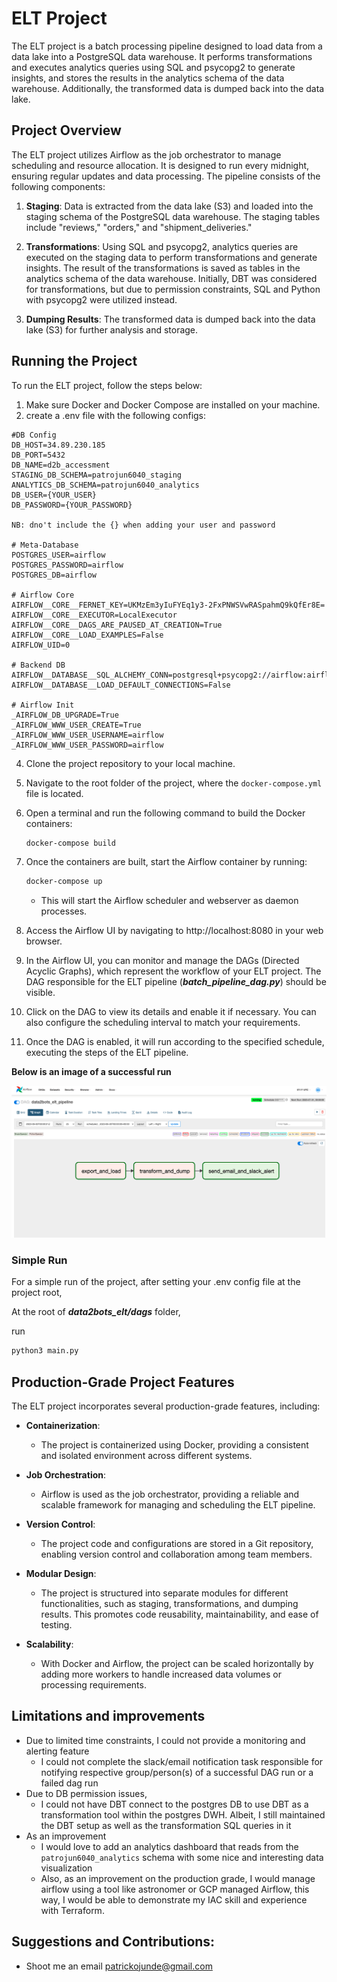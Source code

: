 # ELT Project

The ELT project is a batch processing pipeline designed to load data from a data lake into a PostgreSQL data warehouse. It performs transformations and executes analytics queries using SQL and psycopg2 to generate insights, and stores the results in the analytics schema of the data warehouse. Additionally, the transformed data is dumped back into the data lake.

## Project Overview

The ELT project utilizes Airflow as the job orchestrator to manage scheduling and resource allocation. It is designed to run every midnight, ensuring regular updates and data processing. The pipeline consists of the following components:

1. **Staging**: Data is extracted from the data lake (S3) and loaded into the staging schema of the PostgreSQL data warehouse. The staging tables include "reviews," "orders," and "shipment_deliveries."

2. **Transformations**: Using SQL and psycopg2, analytics queries are executed on the staging data to perform transformations and generate insights. The result of the transformations is saved as tables in the analytics schema of the data warehouse. Initially, DBT was considered for transformations, but due to permission constraints, SQL and Python with psycopg2 were utilized instead.

3. **Dumping Results**: The transformed data is dumped back into the data lake (S3) for further analysis and storage.

## Running the Project

To run the ELT project, follow the steps below:

1. Make sure Docker and Docker Compose are installed on your machine.
2. create a .env file with the following configs:
```
#DB Config
DB_HOST=34.89.230.185
DB_PORT=5432
DB_NAME=d2b_accessment
STAGING_DB_SCHEMA=patrojun6040_staging
ANALYTICS_DB_SCHEMA=patrojun6040_analytics
DB_USER={YOUR_USER}
DB_PASSWORD={YOUR_PASSWORD}
 
NB: dno't include the {} when adding your user and password
 
# Meta-Database
POSTGRES_USER=airflow
POSTGRES_PASSWORD=airflow
POSTGRES_DB=airflow

# Airflow Core
AIRFLOW__CORE__FERNET_KEY=UKMzEm3yIuFYEq1y3-2FxPNWSVwRASpahmQ9kQfEr8E=
AIRFLOW__CORE__EXECUTOR=LocalExecutor
AIRFLOW__CORE__DAGS_ARE_PAUSED_AT_CREATION=True
AIRFLOW__CORE__LOAD_EXAMPLES=False
AIRFLOW_UID=0

# Backend DB
AIRFLOW__DATABASE__SQL_ALCHEMY_CONN=postgresql+psycopg2://airflow:airflow@postgres/airflow
AIRFLOW__DATABASE__LOAD_DEFAULT_CONNECTIONS=False

# Airflow Init
_AIRFLOW_DB_UPGRADE=True
_AIRFLOW_WWW_USER_CREATE=True
_AIRFLOW_WWW_USER_USERNAME=airflow
_AIRFLOW_WWW_USER_PASSWORD=airflow
```
4. Clone the project repository to your local machine.
5. Navigate to the root folder of the project, where the `docker-compose.yml` file is located.
6. Open a terminal and run the following command to build the Docker containers:
   ```bash
   docker-compose build
   ```
7. Once the containers are built, start the Airflow container by running:
   ```bash
   docker-compose up
   ```
   - This will start the Airflow scheduler and webserver as daemon processes.


8. Access the Airflow UI by navigating to http://localhost:8080 in your web browser.

9. In the Airflow UI, you can monitor and manage the DAGs (Directed Acyclic Graphs), which represent the workflow of your ELT project. The DAG responsible for the ELT pipeline (***batch_pipeline_dag.py***) should be visible.

10. Click on the DAG to view its details and enable it if necessary. You can also configure the scheduling interval to match your requirements.

11. Once the DAG is enabled, it will run according to the specified schedule, executing the steps of the ELT pipeline.

**Below is an image of a successful run**

![Successful DAG RUN](./Successful_Dag_Run.png)

### Simple Run

For a simple run of the project, after setting your .env config file at the project root, 

At the root of *__data2bots_elt/dags__* folder, 

run

   ```bash
   python3 main.py
   ```
## Production-Grade Project Features
The ELT project incorporates several production-grade features, including:

- **Containerization**: 
  - The project is containerized using Docker, providing a consistent and isolated environment across different systems.

- **Job Orchestration**: 
  - Airflow is used as the job orchestrator, providing a reliable and scalable framework for managing and scheduling the ELT pipeline.

- **Version Control**: 
  - The project code and configurations are stored in a Git repository, enabling version control and collaboration among team members.

- **Modular Design**: 
  - The project is structured into separate modules for different functionalities, such as staging, transformations, and dumping results. This promotes code reusability, maintainability, and ease of testing.

- **Scalability**: 
  - With Docker and Airflow, the project can be scaled horizontally by adding more workers to handle increased data volumes or processing requirements.
  
## Limitations and improvements
- Due to limited time constraints, I could not provide a monitoring and alerting feature
  - I could not complete the slack/email notification task responsible for notifying respective group/person(s) of a successful DAG run or a failed dag run 
- Due to DB permission issues, 
  - I could not have DBT connect to the postgres DB to use DBT as a transformation tool within the postgres DWH. Albeit, I still maintained the DBT setup as well as the transformation SQL queries in it
- As an improvement
  - I would love to add an analytics dashboard that reads from the `patrojun6040_analytics` schema with some nice and interesting data visualization 
  - Also, as an improvement on the production grade, I would manage airflow using a tool like astronomer or GCP managed Airflow, this way, I would be able to demonstrate my IAC skill and experience with Terraform. 

## Suggestions and Contributions:
- Shoot me an email [patrickojunde@gmail.com](mailto:patrickojunde@gmail.com)



